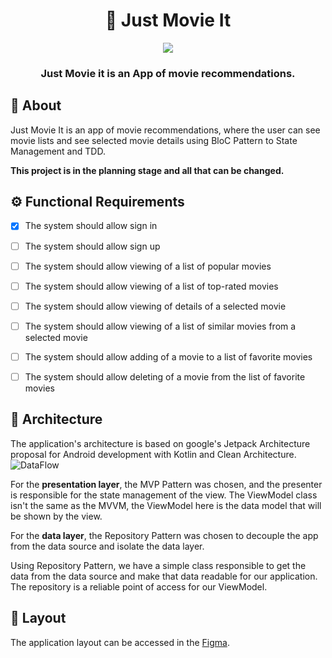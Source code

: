 

<h1 align="center">
    🎥<a> Just Movie It </a>
</h1>

<div align="center">
    <a href="https://github.com/caiovini64/just-movie-it/actions/workflows/main.yml"> <img src="https://github.com/caiovini64/just-movie-it/actions/workflows/main.yml/badge.svg"></a>
</div>




<h3 align="center">
    Just Movie it is an App of movie recommendations.
</h3>


## 📃 About

Just Movie It is an app of movie recommendations, where the user can see movie lists and see selected movie details using BloC Pattern to State Management and TDD.

**This project is in the planning stage and all that can be changed.**

## ⚙️ Functional Requirements

- [x] The system should allow sign in
- [ ] The system should allow sign up
- [ ] The system should allow viewing of a list of popular movies
- [ ] The system should allow viewing of a list of top-rated movies 
- [ ] The system should allow viewing of details of a selected movie
- [ ] The system should allow viewing of a list of similar movies from a selected movie
- [ ] The system should allow adding of a movie to a list of favorite movies
- [ ] The system should allow deleting of a movie from the list of favorite movies


## 📐 Architecture
   The application's architecture is based on google's Jetpack Architecture proposal for Android development with Kotlin and Clean Architecture. 
 ![DataFlow](https://user-images.githubusercontent.com/45527157/131545153-229f54ff-b546-4e08-a027-11771cfeff44.png)
   
   For the **presentation layer**, the MVP Pattern was chosen, and the presenter is responsible for the state management of the view. The ViewModel class isn't the same as the MVVM, the ViewModel here is the data model that will be shown by the view. 
   
For the **data layer**, the Repository Pattern was chosen to decouple the app from the data source and isolate the data layer. 

Using Repository Pattern, we have a simple class responsible to get the data from the data source and make that data readable for our application. The repository is a reliable point of access for our ViewModel.


   
## 🎨 Layout

The application layout can be accessed in the [Figma](https://www.figma.com/file/yAUq38COHlCfjdNj85B9pf/Just-Movie-it?node-id=0%3A1).





